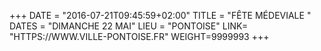 +++
DATE = "2016-07-21T09:45:59+02:00"
TITLE = "FÊTE MÉDEVIALE "
DATES = "DIMANCHE 22 MAI"
LIEU = "PONTOISE"
LINK= "HTTPS://WWW.VILLE-PONTOISE.FR"
WEIGHT=9999993
+++

